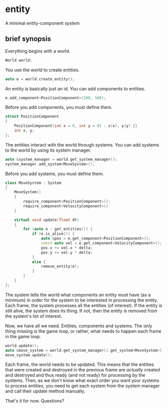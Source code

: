 entity
======

A minimal entity-component system

brief synopsis
--------------
Everything begins with a world.

```c++
World world;
```

You use the world to create entities.

```c++
auto e = world.create_entity();
```

An entity is basically just an id. You can add components to entities.

```c++
e.add_component<PositionComponent>(100, 100);
```

Before you add components, you must define them.

```c++
struct PositionComponent
{
    PositionComponent(int x = 0, int y = 0) : x(x), y(y) {}
    int x, y;
};
```

The entities interact with the world through systems. You can add systems to the world by using its system manager.

```c++
auto &system_manager = world.get_system_manager();
system_manager.add_system<MoveSystem>();
```

Before you add systems, you must define them.

```c++
class MoveSystem : System
{
    MoveSystem()
    {
        require_component<PositionComponent>();
        require_component<VelocityComponent>()
    }

    virtual void update(float dt)
    {
        for (auto e : get_entities()) {
            if (e.is_alive()) {
                auto &pos = e.get_component<PositionComponent>();
                const auto vel = e.get_component<VelocityComponent>();
                pos.x += vel.x * delta;
                pos.y += vel.y * delta;
            }
            else {
                remove_entity(e);
            }
        }
    }
};
```

The system tells the world what components an entity must have (as a minimum) in order for the system to be interested in processing the entity.
Each frame, the system processes all the entities (of interest). If the entity is still alive, the system does its thing. If not, then the entity
is removed from the system's list of interest.

Now, we have all we need. Entities, components and systems. The only thing missing is the game loop, or rather, what needs to happen each frame in the game loop.

```c++
world.update();
auto &move_system = world.get_system_manager().get_system<MoveSystem>();
move_system.update();
```

Each frame, the world needs to be updated. This means that the entities that were created and destroyed in the previous frame are *actually* created and destroyed 
and thus ready (and not ready) for processing by the systems. Then, as we don't know what exact order you want your systems to process entities, you need to get each system
from the system manager and call their update method manually.

That's it for now. Questions?
